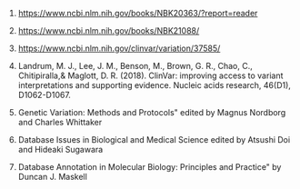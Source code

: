 1.	https://www.ncbi.nlm.nih.gov/books/NBK20363/?report=reader

2.	https://www.ncbi.nlm.nih.gov/books/NBK21088/

3.	https://www.ncbi.nlm.nih.gov/clinvar/variation/37585/

4.	Landrum, M. J., Lee, J. M., Benson, M., Brown, G. R., Chao, C., Chitipiralla,& Maglott, D. R. (2018). ClinVar: improving access to variant interpretations and supporting evidence. Nucleic acids research, 46(D1), D1062-D1067.

5.	Genetic Variation: Methods and Protocols" edited by Magnus Nordborg and Charles Whittaker

6.	Database Issues in Biological and Medical Science edited by Atsushi Doi and Hideaki Sugawara

7.	Database Annotation in Molecular Biology: Principles and Practice" by Duncan J. Maskell
